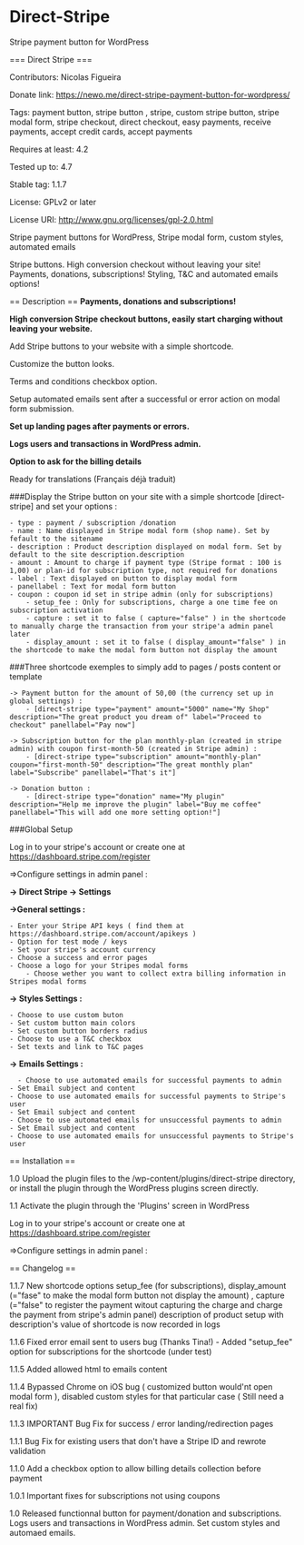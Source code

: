 # Direct-Stripe
Stripe payment button for WordPress

=== Direct Stripe ===

Contributors: Nicolas Figueira

Donate link: https://newo.me/direct-stripe-payment-button-for-wordpress/

Tags: payment button, stripe button , stripe, custom stripe button, stripe modal form, stripe checkout, direct checkout, easy payments, receive payments, accept credit cards, accept payments

Requires at least: 4.2

Tested up to: 4.7

Stable tag: 1.1.7

License: GPLv2 or later 

License URI: http://www.gnu.org/licenses/gpl-2.0.html


Stripe payment buttons for WordPress, Stripe modal form, custom styles, automated emails

Stripe buttons. High conversion checkout without leaving your site! Payments, donations, subscriptions! Styling, T&C and automated emails options!


== Description ==
**Payments, donations and subscriptions!**

**High conversion Stripe checkout buttons, easily start charging without leaving your website.**

Add Stripe buttons to your website with a simple shortcode.

Customize the button looks.

Terms and conditions checkbox option.

Setup automated emails sent after a successful or error action on modal form submission.

**Set up landing pages after payments or errors.**

**Logs users and transactions in WordPress admin.**

**Option to ask for the billing details**

Ready for translations (Français déjà traduit) 

###Display the Stripe button on your site with a simple shortcode [direct-stripe] and set your options :

    - type : payment / subscription /donation
    - name : Name displayed in Stripe modal form (shop name). Set by fefault to the sitename
    - description : Product description displayed on modal form. Set by default to the site description.description
    - amount : Amount to charge if payment type (Stripe format : 100 is 1,00) or plan-id for subscription type, not required for donations
    - label : Text displayed on button to display modal form
    - panellabel : Text for modal form button
  	- coupon : coupon id set in stripe admin (only for subscriptions)
		- setup_fee : Only for subscriptions, charge a one time fee on subscription activation
		- capture : set it to false ( capture="false" ) in the shortcode to manually charge the transaction from your stripe'a admin panel later
		- display_amount : set it to false ( display_amount="false" ) in the shortcode to make the modal form button not display the amount

###Three shortcode exemples to simply add to pages / posts content or template

    -> Payment button for the amount of 50,00 (the currency set up in global settings) :
        - [direct-stripe type="payment" amount="5000" name="My Shop" description="The great product you dream of" label="Proceed to checkout" panellabel="Pay now"]

    -> Subscription button for the plan monthly-plan (created in stripe admin) with coupon first-month-50 (created in Stripe admin) :
        - [direct-stripe type="subscription" amount="monthly-plan" coupon="first-month-50" description="The great monthly plan" label="Subscribe" panellabel="That's it"]

    -> Donation button :
        - [direct-stripe type="donation" name="My plugin" description="Help me improve the plugin" label="Buy me coffee" panellabel="This will add one more setting option!"]


###Global Setup

  Log in to your stripe's account or create one at https://dashboard.stripe.com/register

=>Configure settings in admin panel :

**-> Direct Stripe -> Settings**


**->General settings :**

    - Enter your Stripe API keys ( find them at https://dashboard.stripe.com/account/apikeys )
    - Option for test mode / keys
    - Set your stripe's account currency 
    - Choose a success and error pages
    - Choose a logo for your Stripes modal forms
		- Choose wether you want to collect extra billing information in Stripes modal forms
	

**-> Styles Settings :**

    - Choose to use custom buton
    - Set custom button main colors
    - Set custom button borders radius
    - Choose to use a T&C checkbox 
    - Set texts and link to T&C pages


**-> Emails Settings :**
   
	  - Choose to use automated emails for successful payments to admin
    - Set Email subject and content
    - Choose to use automated emails for successful payments to Stripe's user
    - Set Email subject and content
    - Choose to use automated emails for unsuccessful payments to admin
    - Set Email subject and content
    - Choose to use automated emails for unsuccessful payments to Stripe's user



== Installation ==

1.0 Upload the plugin files to the /wp-content/plugins/direct-stripe directory, or install the plugin through the WordPress plugins screen directly. 

1.1 Activate the plugin through the 'Plugins' screen in WordPress

Log in to your stripe's account or create one at https://dashboard.stripe.com/register

=>Configure settings in admin panel :



== Changelog == 

1.1.7 New shortcode options 
      setup_fee (for subscriptions), 
			display_amount (="fase" to make the modal form button not display the amount) , 
			capture (="false" to register the payment witout capturing the charge and charge the payment from stripe's admin panel)
			description of product setup with description's value of shortcode is now recorded in logs
			
1.1.6 Fixed error email sent to users bug (Thanks Tina!) - Added "setup_fee" option for subscriptions for the shortcode (under test)

1.1.5 Added allowed html to emails content

1.1.4 Bypassed Chrome on iOS bug ( customized button would'nt open modal form ), disabled custom styles for that particular case ( Still need a real fix)

1.1.3 IMPORTANT Bug Fix for success / error landing/redirection pages

1.1.1 Bug Fix for existing users that don't have a Stripe ID and rewrote validation

1.1.0 Add a checkbox option to allow billing details collection before payment

1.0.1 Important fixes for subscriptions not using coupons

1.0 Released functionnal button for payment/donation and subscriptions. 
Logs users and transactions in WordPress admin. 
Set custom styles and automaed emails.
